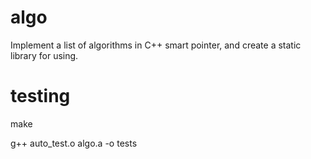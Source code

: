 # algo
Implement a list of algorithms in C++ smart pointer, and create a static library for using.
# testing
make

g++ auto_test.o algo.a -o tests
